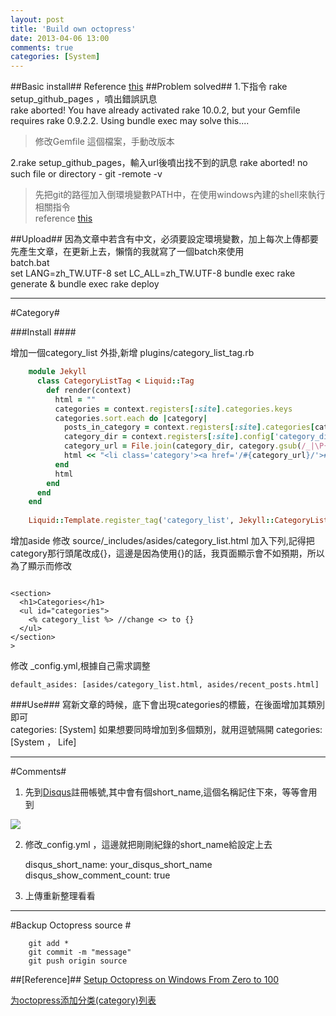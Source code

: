 ```yaml
---
layout: post
title: 'Build own octopress'
date: 2013-04-06 13:00
comments: true
categories: [System]
---
```



##Basic install##
Reference [this](http://tech.marsw.tw/blog/2012/11/23/setup-octopress-on-windows-from-zero-to-100)
##Problem solved##
1.下指令 rake setup_github_pages ，噴出錯誤訊息  
	rake aborted!
	You have already activated rake 10.0.2, but your Gemfile requires rake 0.9.2.2.
	Using bundle exec may solve this....
>修改Gemfile 這個檔案，手動改版本

2.rake setup_github_pages，輸入url後噴出找不到的訊息
	rake aborted!
	no such file or directory - git -remote -v 


>先把git的路徑加入倒環境變數PATH中，在使用windows內建的shell來執行相關指令  
>reference [this](http://www.v2ex.com/t/32542)  

##Upload##
因為文章中若含有中文，必須要設定環境變數，加上每次上傳都要先產生文章，在更新上去，懶惰的我就寫了一個batch來使用  
batch.bat  
	set LANG=zh_TW.UTF-8
	set LC_ALL=zh_TW.UTF-8
	bundle exec rake generate & bundle exec rake deploy


***
<!-- more -->

#Category#

###Install ####


增加一個category_list 外掛,新增 plugins/category_list_tag.rb   
``` ruby
	module Jekyll
	  class CategoryListTag < Liquid::Tag
	    def render(context)
	      html = ""
	      categories = context.registers[:site].categories.keys
	      categories.sort.each do |category|
	        posts_in_category = context.registers[:site].categories[category].size
	        category_dir = context.registers[:site].config['category_dir']
	        category_url = File.join(category_dir, category.gsub(/_|\P{Word}/, '-').gsub(/-{2,}/, '-').downcase)
	        html << "<li class='category'><a href='/#{category_url}/'>#{category} (#{posts_in_category})</a></li>\n"
	      end
	      html
	    end
	  end
	end
	
	Liquid::Template.register_tag('category_list', Jekyll::CategoryListTag)

```


增加aside 
修改 source/_includes/asides/category_list.html
加入下列,記得把category那行頭尾改成{}，這邊是因為使用{}的話，我頁面顯示會不如預期，所以為了顯示而修改
``` 

<section>
  <h1>Categories</h1>
  <ul id="categories">
    <% category_list %> //change <> to {}
  </ul>
</section>
>
```

修改 _config.yml,根據自己需求調整

	default_asides: [asides/category_list.html, asides/recent_posts.html]

###Use###
寫新文章的時候，底下會出現categories的標籤，在後面增加其類別即可  
	categories: [System]
如果想要同時增加到多個類別，就用逗號隔開
	categories: [System ， Life]

***
#Comments#

1. 先到[Disqus](http://www.disqus.com/)註冊帳號,其中會有個short_name,這個名稱記住下來，等等會用到
  
![](https://lh6.googleusercontent.com/-S5HLwtIbyTs/Uc_EqbGQk9I/AAAAAAAAAjA/GbbQQNBhy0Q/w479-h558-no/disqus.jpg)


2. 修改_config.yml ，這邊就把剛剛紀錄的short_name給設定上去

	disqus_short_name: your_disqus_short_name
	disqus_show_comment_count: true

3. 上傳重新整理看看

***
#Backup Octopress source #
```
	git add *  
	git commit -m "message"  
	git push origin source  

```   


##[Reference]##
[Setup Octopress on Windows From Zero to 100](http://tech.marsw.tw/blog/2012/11/23/setup-octopress-on-windows-from-zero-to-100/ "Setup Octopress on Windows From Zero to 100")  

[为octopress添加分类(category)列表](http://codemacro.com/2012/07/18/add-category-list-to-octopress/)